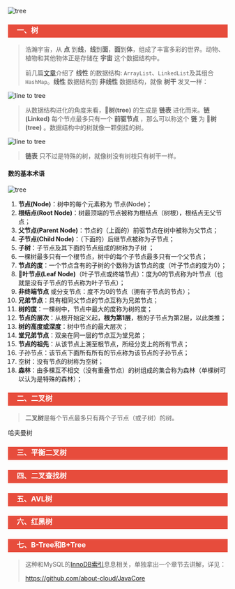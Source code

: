 ![tree](https://images.pexels.com/photos/22138/pexels-photo.jpg?auto=compress&cs=tinysrgb&h=350)

<h3 style="padding-bottom:6px; padding-left:20px; color:#ffffff; background-color:#E74C3C;">一、树</h3>

> 浩瀚宇宙，从 **点** 到**线**，**线**到**面**，**面**到**体**，组成了丰富多彩的世界。动物、植物和其他物体正是存储在 **宇宙** 这个数据结构中。
>
> 前几篇[文章](https://github.com/about-cloud/JavaCore)介绍了 **线性** 的数据结构: `ArrayList`、`LinkedList`及其组合`HashMap`。**线性** 数据结构到 **非线性** 数据结构，就像 **树干** 发叉一样：

![line to tree]()

> 从数据结构进化的角度来看，:palm_tree:**树(tree)** 的生成是 **链表** 进化而来。**链(Linked)**  每个节点最多只有一个 **前驱节点** ，那么可以称这个 **链** 为 🌴**树(tree)** 。数据结构中的树就像一颗倒挂的树。

![line to tree]()

>  **链表** 只不过是特殊的树，就像树没有树枝只有树干一样。

#### 数的基本术语

![tree]()

1.  **节点(Node)**：树中的每个元素称为 节点(Node)；
2. **根结点(Root Node)**：树最顶端的节点被称为根结点（树根），根结点无父节点；
3. **父节点(Parent Node)**：节点的（上面的）前驱节点在树中被称为父节点；
4. **子节点(Child Node)**：（下面的）后继节点被称为子节点；
5. **子树**：子节点及其下面的节点组成的树称为子树 ；
6. 一棵树最多只有一个根节点，树中的每个子节点最多只有一个父节点；
7. **节点的度**：一个节点含有的子树的个数称为该节点的度（叶子节点的度为0）；
8. :leaves:**叶节点(Leaf Node)**（叶子节点或终端节点）：度为0的节点称为叶节点（也就是没有子节点的节点称为叶子节点）；
9. **非终端节点** 或分支节点：度不为0的节点（拥有子节点的节点）；
10. **兄弟节点**：具有相同父节点的节点互称为兄弟节点；
11. **树的度**：一棵树中，节点中最大的度称为树的度；
12. **节点的层次**：从根开始定义起，**根为第1层**，根的子节点为第2层，以此类推；
13. **树的高度或深度**：树中节点的最大层次；
14. **堂兄弟节点**：双亲在同一层的节点互为堂兄弟；
15. **节点的祖先**：从该节点上溯至根节点，所经分支上的所有节点；
16. 子孙节点：该节点下面所有所有的节点称为该节点的子孙节点；
17. 空树：没有节点的树称为空树；
18. **森林**：由多棵互不相交（没有重叠节点）的树组成的集合称为森林（单棵树可以认为是特殊的森林）；



<h3 style="padding-bottom:6px; padding-left:20px; color:#ffffff; background-color:#E74C3C;">二、二叉树</h3>

> **二叉树**是每个节点最多只有两个子节点（或子树）的树。







哈夫曼树



<h3 style="padding-bottom:6px; padding-left:20px; color:#ffffff; background-color:#E74C3C;">三、平衡二叉树</h3>





<h3 style="padding-bottom:6px; padding-left:20px; color:#ffffff; background-color:#E74C3C;">四、二叉查找树</h3>





<h3 style="padding-bottom:6px; padding-left:20px; color:#ffffff; background-color:#E74C3C;">五、AVL树</h3>





<h3 style="padding-bottom:6px; padding-left:20px; color:#ffffff; background-color:#E74C3C;">六、红黑树</h3>



<h3 style="padding-bottom:6px; padding-left:20px; color:#ffffff; background-color:#E74C3C;">七、B-Tree和B+Tree</h3>

> 这种和MySQL的[InnoDB索引](https://github.com/about-cloud/JavaCore)息息相关，单独拿出一个章节去讲解，详见：
>
> https://github.com/about-cloud/JavaCore